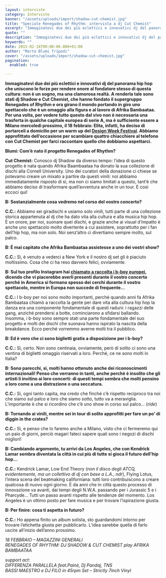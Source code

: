```yaml
---
layout: interviste
category: Interviste
banner: "/assets/uploads/import/shadow-cut-chemist.jpg"
title: "Speciale Renegades of Rhythm: intervista a dj Cut Chemist"
excerpt: "Immaginatevi due dei più eclettici e innovativi dj del panorama hip hop che uniscono le forze per rendere onore al fondatore stesso di questa cultura: non è un sogno, ma una clamorosa realtà. A renderla tale sono stati dj Shadow e Cut Chemist, che hanno fondato il supergruppo Renegades of Rhythm e ora girano il mondo portando in…"
quote: ""
description: "Immaginatevi due dei più eclettici e innovativi dj del panorama hip hop che uniscono le forze per rendere onore al fondatore stesso di questa cultura: non è un sogno, ma una clamorosa realtà. A renderla tale sono stati dj Shadow e Cut Chemist, che hanno fondato il supergruppo Renegades of Rhythm e ora girano il mondo portando in…"
keywords: ""
date: 2015-02-16T00:00:00.000+01:00
author: "Marta Blumi Tripodi"
cover: "/assets/uploads/import/shadow-cut-chemist.jpg"
pagination:
  enabled: true

---
```


[](https://hotmc.com/wp-content/uploads/2015/01/shadow-cut-chemist.jpg)

**Immaginatevi due dei più eclettici e innovativi dj del panorama hip hop che uniscono le forze per rendere onore al fondatore stesso di questa cultura: non è un sogno, ma una clamorosa realtà. A renderla tale sono stati dj Shadow e Cut Chemist, che hanno fondato il supergruppo Renegades of Rhythm e ora girano il mondo portando in giro uno spettacolo che è un omaggio alla figura e al lavoro di Afrika Bambaataa. Per una volta, per vedere tutto questo dal vivo non è necessaria una trasferta in qualche capitale europea di serie A, ma è sufficiente essere a Milano mercoledì prossimo, il 18 febbraio: Elita, infatti, ha deciso di portarceli a domicilio per un warm up del [Design Week Festival](http://www.designweekfestival.com/ "http://www.designweekfestival.com/"). Abbiamo approfittato dell’occasione per scambiare quattro chiacchiere al telefono con Cut Chemist per farci raccontare quello che dobbiamo aspettarci.** 
  
**Blumi: Com’è nato il progetto Renegades of Rhythm?**

**Cut Chemist:** Conosco dj Shadow da diverso tempo: l’idea di questo progetto è nata quando Afrika Baambaataa ha donato la sua collezione di dischi alla Cornell University. Uno dei curatori della donazione ci chiese se potevamo creare un mixato a partire da questi vinili: noi abbiamo immediatamente risposto di sì, ma non ci siamo limitati a questo, tant’è che abbiamo deciso di trasformare quell’avventura anche in un tour. E così eccoci qui!

**B: Sostanzialmente cosa vedremo nel corso del vostro concerto?**

**C.C.:** Abbiamo sei giradischi e usiamo solo vinili, tutti parte di una collezione storica appartenuta al dj che ha dato vita alla cultura e alla musica hip hop. È un onore, per noi, suonare quei dischi, e grazie anche ai visual d’impatto è anche uno spettacolo molto divertente a cui assistere, soprattutto per i fan dell’hip hop, ma non solo. Noi senz’altro ci divertiamo sempre molto, sul palco.

**B: È mai capitato che Afrika Bambaataa assistesse a uno dei vostri show?**

**C.C.:** Sì, è venuto a vederci a New York e il nostro dj set gli è piaciuto moltissimo. Cosa che ci ha reso davvero felici, ovviamente.

**B: Sul tuo profilo Instagram hai [chiamato a raccolta i b-boy europei,](https://instagram.com/p/y19ZKcNLSQ/ "http://instagram.com/p/y19ZKcNLSQ/") dicendo che vi piacerebbe averli presenti durante il vostro concerto perché in America si formano spesso dei cerchi durante il vostro spettacolo, mentre in Europa non succede di frequente…**

**C.C.:** I b-boy per noi sono molto importanti, perché quando anni fa Afrika Bambaataa chiamò a raccolta la gente per dare vita alla cultura hip hop la danza era una componente fondamentale di questi raduni: i ragazzi delle gang, anziché prendersi a botte, cominciarono a sfidarsi ballando. Insomma, i b-boy sono sempre stati una parte fondamentale del suo progetto e molti dei dischi che suonava hanno ispirato la nascita della breakdance. Ecco perché vorremmo averne molti tra il pubblico.

**B: Ed è vero che ci sono biglietti gratis a disposizione per i b-boy?**

**C.C.:** Sì, certo. Non sono centinaia, ovviamente, però di solito ci sono una ventina di biglietti omaggio riservati a loro. Perché, ce ne sono molti in Italia?

**B: Sono parecchi, sì, molti hanno ottenuto anche dei riconoscimenti internazionali! Penso che verranno in tanti, anche perché è insolito che gli artisti li invitino ai loro concerti: di questi tempi sembra che molti pensino a loro come a una distrazione o una seccatura.**

**C.C.:** Sì, ogni tanto capita, ma credo che finché c’è rispetto reciproco tra noi che siamo sul palco e loro che siamo sotto, tutto va a meraviglia. L’importante è che si ricordino che c’è uno show in corso sul palco… (_ride_)

**B: Tornando ai vinili, mentre sei in tour di solito approfitti per fare un po’ di diggin in the crates?**

**C.C.:** Sì, e penso che lo faremo anche a Milano, visto che ci fermeremo qui un paio di giorni, perciò magari fateci sapere quali sono i negozi di dischi migliori!

**B: Cambiando argomento, tu arrivi da Los Angeles, che con Kendrick Lamar sembra diventata la città in cui più di tutte si gioca il futuro dell’hip hop…**

**C.C.:** Kendrick Lamar, Low End Theory (_non il disco degli ATCQ, evidentemente, ma un collettivo di dj con base a L.A., ndr_), Flying Lotus, l’intera scena del beatmaking californiana: tutti loro contribuiscono a creare qualcosa di nuovo ogni giorno. È da anni che in città questo processo di innovazione va avanti, dai tempi degli N.W.A. passando per i Jurassic 5 e i Pharcyde… Tutti un passo avanti rispetto alle tendenze del momento. Los Angeles è un ottimo posto per fare musica e per trovare l’ispirazione giusta.

**B: Per finire: cosa ti aspetta in futuro?**

**C.C.:** Ho appena finito un album solista, sto guardandomi intorno per trovare l’etichetta giusta per pubblicarlo. L’idea sarebbe quella di farlo uscire all’inizio dell’anno prossimo.

 _18 FEBBRAIO – MAGAZZINI GENERALI_  
_RENEGADES OF RHYTHM: DJ SHADOW & CUT CHEMIST play AFRIKA BAMBAATAA_

_support act:_  
 _DIFFERENZA PARALLELA feat.Painè, Dj Pandaj, TNS_  
 _BASSI MAESTRO e DJ FILO in 45rpm Set – Strictly 7inch Vinyl_